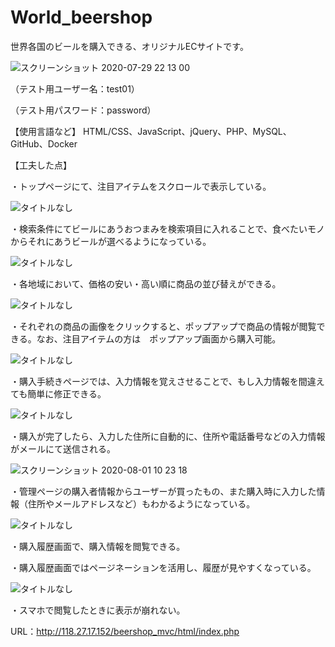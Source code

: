 # World_beershop
世界各国のビールを購入できる、オリジナルECサイトです。

![スクリーンショット 2020-07-29 22 13 00](https://user-images.githubusercontent.com/63849657/88804333-bce58e00-d1e8-11ea-94e8-3b96c237810e.png)

（テスト用ユーザー名：test01）

（テスト用パスワード：password）

【使用言語など】
HTML/CSS、JavaScript、jQuery、PHP、MySQL、GitHub、Docker

【工夫した点】

・トップページにて、注目アイテムをスクロールで表示している。

![タイトルなし](https://user-images.githubusercontent.com/63849657/89090506-45794f80-d3de-11ea-8e19-2af52a9f6dce.gif)

・検索条件にてビールにあうおつまみを検索項目に入れることで、食べたいモノからそれにあうビールが選べるようになっている。

![タイトルなし](https://user-images.githubusercontent.com/63849657/89090566-a6a12300-d3de-11ea-894b-1df05723ab91.gif)

・各地域において、価格の安い・高い順に商品の並び替えができる。

![タイトルなし](https://user-images.githubusercontent.com/63849657/89090615-f5e75380-d3de-11ea-9bf3-982b498f18b5.gif)

・それぞれの商品の画像をクリックすると、ポップアップで商品の情報が閲覧できる。なお、注目アイテムの方は　ポップアップ画面から購入可能。

![タイトルなし](https://user-images.githubusercontent.com/63849657/89090669-6aba8d80-d3df-11ea-8d39-5dadc05b066a.gif)

・購入手続きページでは、入力情報を覚えさせることで、もし入力情報を間違えても簡単に修正できる。

![タイトルなし](https://user-images.githubusercontent.com/63849657/89090830-54610180-d3e0-11ea-81ee-8df653766699.gif)

・購入が完了したら、入力した住所に自動的に、住所や電話番号などの入力情報がメールにて送信される。

![スクリーンショット 2020-08-01 10 23 18](https://user-images.githubusercontent.com/63849657/89090946-10bac780-d3e1-11ea-8e12-464c02cdedae.png)

・管理ページの購入者情報からユーザーが買ったもの、また購入時に入力した情報（住所やメールアドレスなど）もわかるようになっている。

![タイトルなし](https://user-images.githubusercontent.com/63849657/89091067-9e96b280-d3e1-11ea-972f-c059bc215cdd.gif)

・購入履歴画面で、購入情報を閲覧できる。

・購入履歴画面ではページネーションを活用し、履歴が見やすくなっている。

![タイトルなし](https://user-images.githubusercontent.com/63849657/89091135-22e93580-d3e2-11ea-846e-708c8971a415.gif)

・スマホで閲覧したときに表示が崩れない。

URL：http://118.27.17.152/beershop_mvc/html/index.php
